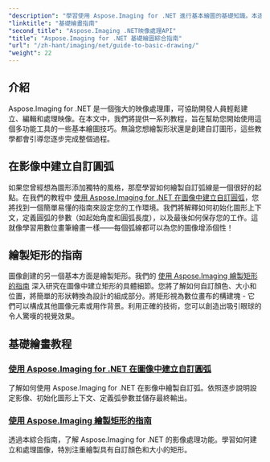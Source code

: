 ```yaml
---
"description": "學習使用 Aspose.Imaging for .NET 進行基本繪圖的基礎知識。本逐步教程涵蓋了基本概念，包括創建形狀、應用變換和處理圖像。"
"linktitle": "基礎繪畫指南"
"second_title": "Aspose.Imaging .NET映像處理API"
"title": "Aspose.Imaging for .NET 基礎繪圖綜合指南"
"url": "/zh-hant/imaging/net/guide-to-basic-drawing/"
"weight": 22
---
```


## 介紹

Aspose.Imaging for .NET 是一個強大的映像處理庫，可協助開發人員輕鬆建立、編輯和處理映像。在本文中，我們將提供一系列教程，旨在幫助您開始使用這個多功能工具的一些基本繪圖技巧。無論您想繪製形狀還是創建自訂圖形，這些教學都會引導您逐步完成整個過程。

## 在影像中建立自訂圓弧

如果您曾經想為圖形添加獨特的風格，那麼學習如何繪製自訂弧線是一個很好的起點。在我們的教程中 [使用 Aspose.Imaging for .NET 在圖像中建立自訂圓弧](./create-custom-arc-in-images/)，您將找到一個簡單易懂的指南來設定您的工作環境。我們將解釋如何初始化圖形上下文，定義圓弧的參數（如起始角度和圓弧長度），以及最後如何保存您的工作。這就像學習用數位畫筆繪畫一樣——每個弧線都可以為您的圖像增添個性！

## 繪製矩形的指南

圖像創建的另一個基本方面是繪製矩形。我們的 [使用 Aspose.Imaging 繪製矩形的指南](./guide-to-drawing-rectangle/) 深入研究在圖像中建立矩形的具體細節。您將了解如何自訂顏色、大小和位置，將簡單的形狀轉換為設計的組成部分。將矩形視為數位畫布的構建塊 - 它們可以構成其他圖像元素或用作背景。利用正確的技術，您可以創造出吸引眼球的令人驚嘆的視覺效果。

## 基礎繪畫教程
### [使用 Aspose.Imaging for .NET 在圖像中建立自訂圓弧](./create-custom-arc-in-images/)
了解如何使用 Aspose.Imaging for .NET 在影像中繪製自訂弧。依照逐步說明設定影像、初始化圖形上下文、定義弧參數並儲存最終輸出。
### [使用 Aspose.Imaging 繪製矩形的指南](./guide-to-drawing-rectangle/)
透過本綜合指南，了解 Aspose.Imaging for .NET 的影像處理功能。學習如何建立和處理圖像，特別注重繪製具有自訂顏色和大小的矩形。